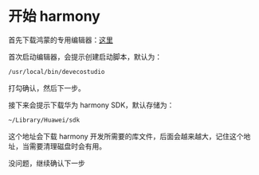# 开始 harmony

首先下载鸿蒙的专用编辑器：[这里](https://developer.harmonyos.com/cn/develop/deveco-studio)

首次启动编辑器，会提示创建启动脚本，默认为：

```sh
/usr/local/bin/devecostudio
```

打勾确认，然后下一步。

接下来会提示下载华为 harmony SDK，默认存储为：

```sh
~/Library/Huawei/sdk
```

这个地址会下载 harmony 开发所需要的库文件，后面会越来越大，记住这个地址，当需要清理磁盘时会有用。

没问题，继续确认下一步